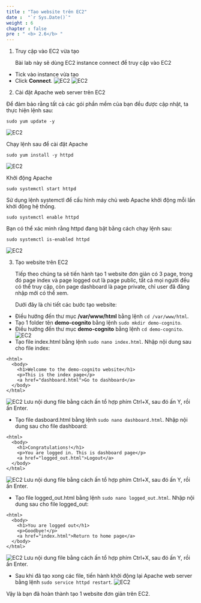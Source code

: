```yaml
---
title : "Tạo website trên EC2"
date :  "`r Sys.Date()`" 
weight : 6
chapter : false
pre : " <b> 2.6</b> "
---
```


1. Truy cập vào EC2 vừa tạo

    Bài lab này sẽ dùng EC2 instance connect để truy cập vào EC2
  + Tick vào instance vừa tạo
  + Click **Connect**.
![EC2](/images/2.prerequisite/014-ec2connect.png)
![EC2](/images/2.prerequisite/015-ec2connect.png)

2. Cài đặt Apache web server trên EC2

Để đảm bảo rằng tất cả các gói phần mềm của bạn đều được cập nhật, ta thực hiện lệnh sau:
```
sudo yum update -y
```
![EC2](/images/2.prerequisite/017-yumpdate.png)

Chạy lệnh sau để cài đặt Apache
```
sudo yum install -y httpd
```
![EC2](/images/2.prerequisite/018-installhttpd.png)

Khởi động Apache 
```
sudo systemctl start httpd
```

Sử dụng lệnh systemctl để cấu hình máy chủ web Apache khởi động mỗi lần khởi động hệ thống.
```
sudo systemctl enable httpd
```

Bạn có thể xác minh rằng httpd đang bật bằng cách chạy lệnh sau:
```
sudo systemctl is-enabled httpd

```
![EC2](/images/2.prerequisite/019-starthttpd.png)

3. Tạo website trên EC2

    Tiếp theo chúng ta sẽ tiến hành tạo 1 website đơn giản có 3 page, trong đó page index và page logged out là page public, tất cả mọi người đều có thể truy cập, còn page dashboard là page private, chỉ user đã đăng nhập mới có thể xem.

    Dưới đây là chi tiết các bước tạo website:
+ Điều hướng đến thư mục **/var/www/html** bằng lệnh `cd /var/www/html`.
+ Tạo 1 folder tên **demo-cognito** bằng lệnh `sudo mkdir demo-cognito`.
+ Điều hướng đến thư mục **demo-cognito** bằng lệnh `cd demo-cognito`.
![EC2](/images/2.prerequisite/020-mkdir.png)
+ Tạo file index.html bằng lệnh `sudo nano index.html`. Nhập nội dung sau cho file index:
```
<html>
  <body>
    <h1>Welcome to the demo-cognito website</h1>
    <p>This is the index page</p>
    <a href="dashboard.html">Go to dashboard</a>
  </body>
</html>
```
![EC2](/images/2.prerequisite/021-index.png)
Lưu nội dung file bằng cách ấn tổ hợp phím Ctrl+X, sau đó ấn Y, rồi ấn Enter.

+ Tạo file dasboard.html bằng lệnh `sudo nano dashboard.html`. Nhập nội dung sau cho file dashboard:
```
<html>
  <body>
    <h1>Congratulations!</h1>
    <p>You are logged in. This is dashboard page</p>
    <a href="logged_out.html">Logout</a>
  </body>
</html>
```
![EC2](/images/2.prerequisite/022-dashboard.png)
Lưu nội dung file bằng cách ấn tổ hợp phím Ctrl+X, sau đó ấn Y, rồi ấn Enter.

+ Tạo file logged_out.html bằng lệnh `sudo nano logged_out.html`. Nhập nội dung sau cho file logged_out:
```
<html>
  <body>
    <h1>You are logged out</h1>
    <p>Goodbye!</p>
    <a href="index.html">Return to home page</a>
  </body>
</html>
```
![EC2](/images/2.prerequisite/023-logged_out.png)
Lưu nội dung file bằng cách ấn tổ hợp phím Ctrl+X, sau đó ấn Y, rồi ấn Enter.

+ Sau khi đã tạo xong các file, tiến hành khởi động lại Apache web server bằng lệnh `sudo service httpd restart`.
![EC2](/images/2.prerequisite/024-restarthttpd.png)


Vậy là bạn đã hoàn thành tạo 1 website đơn giản trên EC2.



